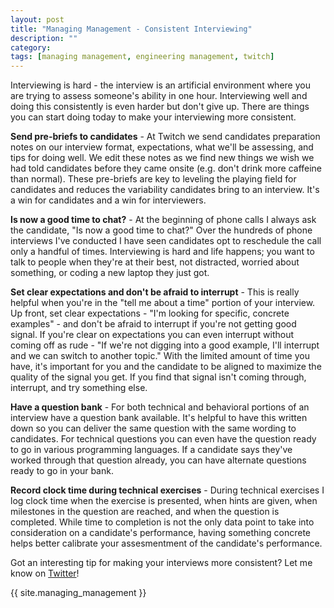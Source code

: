 ```yaml
---
layout: post
title: "Managing Management - Consistent Interviewing"
description: ""
category: 
tags: [managing management, engineering management, twitch]
---
```


Interviewing is hard - the interview is an artificial environment where you are trying to assess someone's ability in one hour. Interviewing well and doing this consistently is even harder but don't give up. There are things you can start doing today to make your interviewing more consistent. 

**Send pre-briefs to candidates** - At Twitch we send candidates preparation notes on our interview format, expectations, what we'll be assessing, and tips for doing well. We edit these notes as we find new things we wish we had told candidates before they came onsite (e.g. don't drink more caffeine than normal). These pre-briefs are key to leveling the playing field for candidates and reduces the variability candidates bring to an interview. It's a win for candidates and a win for interviewers.

**Is now a good time to chat?** - At the beginning of phone calls I always ask the candidate, "Is now a good time to chat?" Over the hundreds of phone interviews I've conducted I have seen candidates opt to reschedule the call only a handful of times. Interviewing is hard and life happens; you want to talk to people when they're at their best, not distracted, worried about something, or coding a new laptop they just got.

**Set clear expectations and don't be afraid to interrupt** - This is really helpful when you're in the "tell me about a time" portion of your interview. Up front, set  clear expectations - "I'm looking for specific, concrete examples" - and don't be afraid to interrupt if you're not getting good signal. If you're clear on expectations you can even interrupt without coming off as rude - "If we're not digging into a good example, I'll interrupt and we can switch to another topic." With the limited amount of time you have, it's important for you and the candidate to be aligned to maximize the quality of the signal you get. If you find that signal isn't coming through, interrupt, and try something else.

**Have a question bank** - For both technical and behavioral portions of an interview have a question bank available. It's helpful to have this written down so you can deliver the same question with the same wording to candidates. For technical questions you can even have the question ready to go in various programming languages. If a candidate says they've worked through that question already, you can have alternate questions ready to go in your bank.

**Record clock time during technical exercises** - During technical exercises I log clock time when the exercise is presented, when hints are given, when milestones in the question are reached, and when the question is completed. While time to completion is not the only data point to take into consideration on a candidate's performance, having something concrete helps better calibrate your assesmentment of the candidate's performance.

Got an interesting tip for making your interviews more consistent? Let me know on [Twitter][1]!

{{ site.managing_management }}

[1]: https://twitter.com/markmcerqueira
[2]: https://twitter.com/piannaf
[3]: https://blog.trello.com/trello-card-repeater
